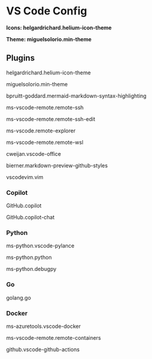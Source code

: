 # VS Code Config

**Icons: helgardrichard.helium-icon-theme**

**Theme: miguelsolorio.min-theme**

## Plugins

helgardrichard.helium-icon-theme

miguelsolorio.min-theme

bpruitt-goddard.mermaid-markdown-syntax-highlighting

ms-vscode-remote.remote-ssh

ms-vscode-remote.remote-ssh-edit

ms-vscode.remote-explorer

ms-vscode-remote.remote-wsl

cweijan.vscode-office

bierner.markdown-preview-github-styles

vscodevim.vim

### Copilot

GitHub.copilot

GitHub.copilot-chat

### Python

ms-python.vscode-pylance

ms-python.python

ms-python.debugpy

### Go

golang.go

### Docker

ms-azuretools.vscode-docker

ms-vscode-remote.remote-containers

github.vscode-github-actions
